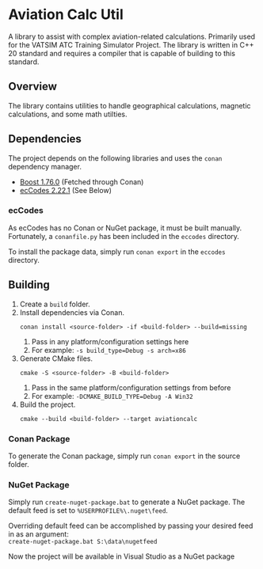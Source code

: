 # Aviation Calc Util

A library to assist with complex aviation-related calculations. Primarily used for the VATSIM ATC Training Simulator
Project. The library is written in C++ 20 standard and requires a compiler that is capable of building to this standard.

## Overview

The library contains utilities to handle geographical calculations, magnetic calculations, and some math utilties.

## Dependencies

The project depends on the following libraries and uses the `conan` dependency manager.

- [Boost 1.76.0](https://www.boost.org/) (Fetched through Conan)
- [ecCodes 2.22.1](https://confluence.ecmwf.int/display/ECC) (See Below)

### ecCodes

As ecCodes has no Conan or NuGet package, it must be built manually. Fortunately, a `conanfile.py` has been included in
the `eccodes` directory.

To install the package data, simply run `conan export` in the `eccodes` directory.

## Building

1. Create a `build` folder.
2. Install dependencies via Conan.
    ```
    conan install <source-folder> -if <build-folder> --build=missing
    ```
    1. Pass in any platform/configuration settings here
    2. For example: `-s build_type=Debug -s arch=x86`
3. Generate CMake files.
   ```
   cmake -S <source-folder> -B <build-folder>
    ```
    1. Pass in the same platform/configuration settings from before
    2. For example: `-DCMAKE_BUILD_TYPE=Debug -A Win32`
4. Build the project.
    ```
    cmake --build <build-folder> --target aviationcalc
    ```

### Conan Package

To generate the Conan package, simply run `conan export` in the source folder.

### NuGet Package

Simply run `create-nuget-package.bat` to generate a NuGet package. The default feed is set
to `%USERPROFILE%\.nuget\feed`.

Overriding default feed can be accomplished by passing your desired feed in as an argument: \
`create-nuget-package.bat S:\data\nugetfeed`

Now the project will be available in Visual Studio as a NuGet package